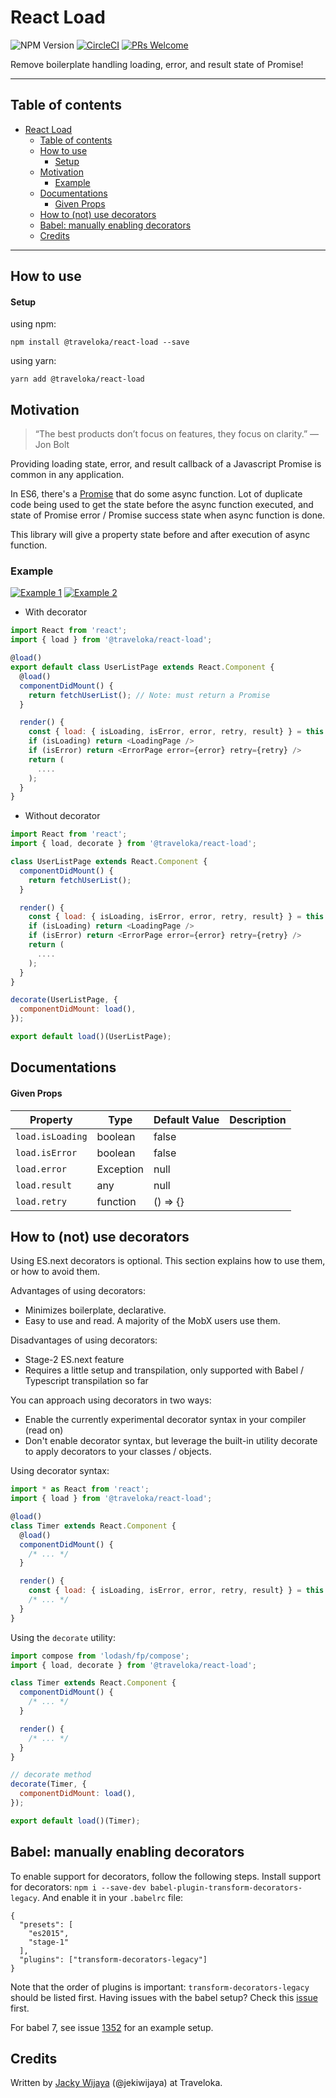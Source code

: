 # React Load

![NPM Version](https://badge.fury.io/js/%40traveloka%2Freact-load.svg) [![CircleCI](https://circleci.com/gh/traveloka/react-load/tree/master.svg?style=shield)](https://circleci.com/gh/traveloka/react-load) [![PRs Welcome](https://img.shields.io/badge/PRs-welcome-brightgreen.svg?style=flat-square)](http://makeapullrequest.com)

Remove boilerplate handling loading, error, and result state of Promise!

---

## Table of contents

- [React Load](#react-load)
  - [Table of contents](#table-of-contents)
  - [How to use](#how-to-use)
      - [Setup](#setup)
  - [Motivation](#motivation)
    - [Example](#example)
  - [Documentations](#documentations)
      - [Given Props](#given-props)
  - [How to (not) use decorators](#how-to-not-use-decorators)
  - [Babel: manually enabling decorators](#babel-manually-enabling-decorators)
  - [Credits](#credits)

---

## How to use

#### Setup

using npm:

```
npm install @traveloka/react-load --save
```

using yarn:

```
yarn add @traveloka/react-load
```

## Motivation

> “The best products don’t focus on features, they focus on clarity.”
> — Jon Bolt

Providing loading state, error, and result callback of a Javascript Promise is common in any application.

In ES6, there's a [Promise](https://www.datchley.name/es6-promises/) that do some async function. Lot of duplicate code being used to get the state before the async function executed, and state of Promise error / Promise success state when async function is done.

This library will give a property state before and after execution of async function.


### Example

[![Example 1](https://i.imgur.com/BHQnV3N.png)](https://codesandbox.io/s/nrn3opw66j)
[![Example 2](https://i.imgur.com/s5YPdDB.png)](https://codesandbox.io/s/71myqxl1lx)

- With decorator

```javascript
import React from 'react';
import { load } from '@traveloka/react-load';

@load()
export default class UserListPage extends React.Component {
  @load()
  componentDidMount() {
    return fetchUserList(); // Note: must return a Promise
  }

  render() {
    const { load: { isLoading, isError, error, retry, result} } = this.props;
    if (isLoading) return <LoadingPage />
    if (isError) return <ErrorPage error={error} retry={retry} />
    return (
      ....
    );
  }
}
```

- Without decorator

```javascript
import React from 'react';
import { load, decorate } from '@traveloka/react-load';

class UserListPage extends React.Component {
  componentDidMount() {
    return fetchUserList();
  }

  render() {
    const { load: { isLoading, isError, error, retry, result} } = this.props;
    if (isLoading) return <LoadingPage />
    if (isError) return <ErrorPage error={error} retry={retry} />
    return (
      ....
    );
  }
}

decorate(UserListPage, {
  componentDidMount: load(),
});

export default load()(UserListPage);
```

## Documentations


#### Given Props

| Property         | Type      | Default Value | Description |
| ---------------- | --------- | ------------- | ----------- |
| `load.isLoading` | boolean   | false         |             |
| `load.isError`   | boolean   | false         |             |
| `load.error`     | Exception | null          |             |
| `load.result`    | any       | null          |             |
| `load.retry`     | function  | () => {}      |             |


## How to (not) use decorators

Using ES.next decorators is optional. This section explains how to use them, or how to avoid them.

Advantages of using decorators:

- Minimizes boilerplate, declarative.
- Easy to use and read. A majority of the MobX users use them.

Disadvantages of using decorators:

- Stage-2 ES.next feature
- Requires a little setup and transpilation, only supported with Babel / Typescript transpilation so far

You can approach using decorators in two ways:

- Enable the currently experimental decorator syntax in your compiler (read on)
- Don't enable decorator syntax, but leverage the built-in utility decorate to apply decorators to your classes / objects.

Using decorator syntax:

```javascript
import * as React from 'react';
import { load } from '@traveloka/react-load';

@load()
class Timer extends React.Component {
  @load()
  componentDidMount() {
    /* ... */
  }

  render() {
    const { load: { isLoading, isError, error, retry, result} } = this.props;
    /* ... */
  }
}
```

Using the `decorate` utility:

```javascript
import compose from 'lodash/fp/compose';
import { load, decorate } from '@traveloka/react-load';

class Timer extends React.Component {
  componentDidMount() {
    /* ... */
  }

  render() {
    /* ... */
  }
}

// decorate method
decorate(Timer, {
  componentDidMount: load(),
});

export default load()(Timer);
```

## Babel: manually enabling decorators

To enable support for decorators, follow the following steps. Install support for decorators: `npm i --save-dev babel-plugin-transform-decorators-legacy`. And enable it in your `.babelrc` file:

```
{
  "presets": [
    "es2015",
    "stage-1"
  ],
  "plugins": ["transform-decorators-legacy"]
}
```

Note that the order of plugins is important: `transform-decorators-legacy` should be listed first. Having issues with the babel setup? Check this [issue](https://github.com/mobxjs/mobx/issues/105) first.

For babel 7, see issue [1352](https://github.com/mobxjs/mobx/issues/1352) for an example setup.

## Credits
Written by [Jacky Wijaya](https://www.linkedin.com/in/jacky-wijaya-125b90b6/) (@jekiwijaya) at Traveloka.

